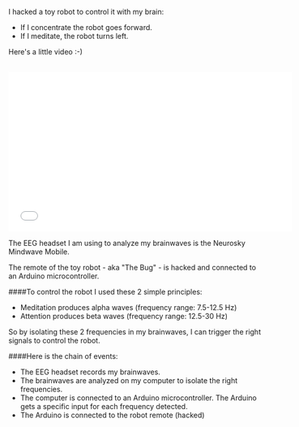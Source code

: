 I hacked a toy robot to control it with my brain:
* If I concentrate the robot goes forward. 
* If I meditate, the robot turns left.

Here's a little video :-)

<br>

<iframe width="560" height="315" src="//www.youtube.com/embed/zlUZ6bhUcBk" frameborder="0" allowfullscreen></iframe>

<br>

The EEG headset I am using to analyze my brainwaves is the Neurosky Mindwave Mobile.

The remote of the toy robot - aka "The Bug" - is hacked and connected to an Arduino microcontroller.

####To control the robot I used these 2 simple principles:
* Meditation produces alpha waves (frequency range: 7.5-12.5 Hz)
* Attention produces beta waves (frequency range: 12.5-30 Hz)

So by isolating these 2 frequencies in my brainwaves, I can trigger the right signals to control the robot. 

####Here is the chain of events:
* The EEG headset records my brainwaves.
* The brainwaves are analyzed on my computer to isolate the right frequencies.
* The computer is connected to an Arduino microcontroller. The Arduino gets a specific input for each frequency detected.
* The Arduino is connected to the robot remote (hacked)
